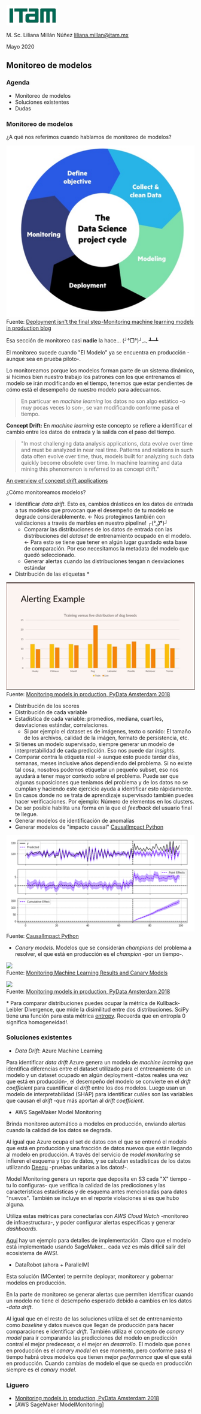 ![](./docs/images/itam_logo.png)

M. Sc. Liliana Millán Núñez liliana.millan@itam.mx

Mayo 2020

## Monitoreo de modelos

### Agenda
+ Monitoreo de modelos
+ Soluciones existentes
+ Dudas

### Monitoreo de modelos

¿A qué nos referimos cuando hablamos de monitoreo de modelos?

![](./docs/images/ml_process.png)
<br>
Fuente: [Deployment isn't the final step-Monitoring machine learning models in production blog](https://www.imperva.com/blog/deployment-isnt-the-final-step-monitoring-machine-learning-models-in-production/)

Esa sección de monitoreo casi **nadie** la hace... (╯°□°)╯︵ ┻━┻

El monitoreo sucede cuando "El Modelo" ya se encuentra en producción -aunque sea en prueba piloto-.

Lo monitoreamos porque los modelos forman parte de un sistema dinámico, si hicimos bien nuestro trabajo los patrones con los que entrenamos el modelo se irán modificando en el tiempo, tenemos que estar pendientes de cómo está el desempeño de nuestro modelo para adecuarnos.

> En particuar en *machine learning* los datos no son algo estático -o muy pocas veces lo son-, se van modificando conforme pasa el tiempo.

**Concept Drift:** En *machine learning* este concepto se refiere a identificar el cambio entre los datos de entrada y la salida con el paso del tiempo.

> "In most challenging data analysis applications, data evolve over time and must be analyzed in near real time. Patterns and relations in such data often evolve over time, thus, models built for analyzing such data quickly become obsolete over time. In machine learning and data mining this phenomenon is referred to as concept drift."

[An overview of concept drift applications](https://www.win.tue.nl/~mpechen/publications/pubs/CD_applications15.pdf)

¿Cómo monitoreamos modelos?

+ Identificar *data drift*. Esto es, cambios drásticos en los datos de entrada a tus modelos que provocan que el desempeño de tu modelo se degrade considerablemente. <- Nos protegimos también con validaciones a través de marbles en nuestro pipeline! ┌(° ͜ʖ͡°)┘
  + Comparar las distribuciones de los datos de entrada con las distribuciones del *dataset* de entrenamiento ocupado en el modelo. <- Para esto se tiene que tener en algún lugar guardado esta base de comparación. Por eso necesitamos la metadata del modelo que quedó seleccionado.
  + Generar alertas cuando las distribuciones tengan n desviaciones estándar
+ Distribución de las etiquetas \*

![](./docs/images/alerting_example.png)
<br>
Fuente: [Monitoring models in production, PyData Amsterdam 2018](https://www.youtube.com/watch?v=IqKunD0Bl5c)

+ Distribución de los scores  
+ Distribución de cada variable
+ Estadística de cada variable: promedios, mediana, cuartiles, desviaciones estándar, correlaciones.
  + Si por ejemplo el dataset es de imágenes, texto o sonido: El tamaño de los archivos, calidad de la imágen, formato de persistencia, etc.
+ Si tienes un modelo supervisado, siempre generar un modelo de interpretabilidad de cada predicción. Eso nos puede dar *insights*.
+ Comparar contra la etiqueta real -> aunque esto puede tardar días, semanas, meses inclusive años dependiendo del problema. Si no existe tal cosa, nosotros podemos etiquetar un pequeño subset, eso nos ayudará a tener mayor contexto sobre el problema. Puede ser que algunas suposiciones que teníamos del problema y de los datos no se cumplan y haciendo este ejercicio ayuda a identificar esto rápidamente.
+ En casos donde no se trata de aprendizaje supervisado también puedes hacer verificaciones. Por ejemplo: Número de elementos en los clusters.
+ De ser posible habilita una forma en la que el *feedback* del usuario final te llegue.
+ Generar modelos de identificación de anomalías
+ Generar modelos de "impacto causal" [CausalImpact Python](https://github.com/dafiti/causalimpact)

![](./docs/images/causal_impact.png)
<br>
Fuente: [CausalImpact Python](https://github.com/dafiti/causalimpact)

+ *Canary models*. Modelos que se considerán *champions* del problema a resolver, el que está en producción es el *champion* -por un tiempo-. 

![](./docs/images/canary_model.png)
<br>
Fuente: [Monitoring Machine Learning Results and Canary Models](https://www.youtube.com/watch?v=LK9D249SgCw)

![](./docs/images/model_monitoring.png)
<br>
Fuente: [Monitoring models in production, PyData Amsterdam 2018](https://www.youtube.com/watch?v=IqKunD0Bl5c)

\* Para comparar distribuciones puedes ocupar la métrica de Kullback-Leibler Divergence, que mide la disimilitud entre dos distribuciones. SciPy tiene una función para esta métrica [entropy](https://docs.scipy.org/doc/scipy/reference/generated/scipy.stats.entropy.html). Recuerda que en entropía 0 significa homogeneidad!.

### Soluciones existentes

+ *Data Drift*: Azure Machine Learning

Para identificar *data drift* Azure genera un modelo de *machine learning* que identifica diferencias entre el dataset utilizado para el entrenamiento de un modelo y un dataset ocupado en algún deployment -datos reales una vez que está en producción-, el desempeño del modelo se convierte en el *drift coefficient* para cuantificar el *drift* entre los dos modelos. Luego usan un modelo de interpretabilidad (SHAP) para identificar cuáles son las variables que causan el *drift* -que más aportan al *drift coefficient*.  

+ AWS SageMaker Model Monitoring

Brinda monitoreo automático a modelos en producción, enviando alertas cuando la calidad de los datos se degrada.

Al igual que Azure ocupa el set de datos con el que se entrenó el modelo que está en producción y una fracción de datos nuevos que están llegando al modelo en producción. A través del servicio de *model monitoring* se infieren el esquema y tipo de datos, y se calculan estadísticas de los datos utilizando [Deequ](https://github.com/awslabs/deequ) -pruebas unitarias a los datos!-.

Model Monitoring genera un reporte que deposita en S3 cada "X" tiempo -tu lo configuras- que verifica la calidad de las predicciones y las características estadísticas y de esquema antes mencionadas para datos "nuevos". También se incluye en el reporte violaciones si es que hubo alguna.

Utiliza estas métricas para conectarlas con *AWS Cloud Watch* -monitoreo de infraestructura-, y poder configurar alertas específicas y generar *dashboards*.

[Aquí](https://aws.amazon.com/blogs/aws/amazon-sagemaker-model-monitor-fully-managed-automatic-monitoring-for-your-machine-learning-models/) hay un ejemplo para detalles de implementación. Claro que el modelo está implementado usando SageMaker... cada vez es más difícil salir del ecosistema de AWS!.

+ DataRobot (ahora \+ ParallelM)

Esta solución (MCenter) te permite deployar, monitorear y gobernar modelos en producción.

En la parte de monitoreo se generar alertas que permiten identificar cuando un modelo no tiene el desempeño esperado debido a cambios en los datos -*data drift*.

Al igual que en el resto de las soluciones utiliza el set de entrenamiento como *baseline* y datos nuevos que llegan de producción para hacer comparaciones e identificar *drift*. También utiliza el concepto de *canary model* para ir comparando las predicciones del modelo en predicción contral el mejor predecesor, o el mejor en *desarrollo*. El modelo que pones en producción es el *canary model* en ese momento, pero conforme pasa el tiempo habrá otros modelos que tienen mejor *performance* que el que está en producción. Cuando cambias de modelo el que se queda en producción siempre es el *canary model*.



### Liguero

+ [Monitoring models in production, PyData Amsterdam 2018](https://www.youtube.com/watch?v=IqKunD0Bl5c)
+ [AWS SageMaker ModelMonitoring]
